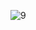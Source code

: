 ![9](https://github.com/HoangGuruu/devops-avanced-project/assets/111829092/2b87f734-f258-4b3d-bc0f-5a66edb10173)
